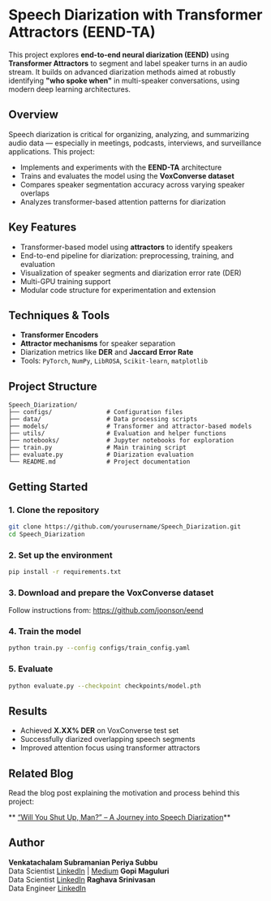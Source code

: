 
# Speech Diarization with Transformer Attractors (EEND-TA)

This project explores **end-to-end neural diarization (EEND)** using **Transformer Attractors** to segment and label speaker turns in an audio stream. It builds on advanced diarization methods aimed at robustly identifying **"who spoke when"** in multi-speaker conversations, using modern deep learning architectures.

## Overview

Speech diarization is critical for organizing, analyzing, and summarizing audio data — especially in meetings, podcasts, interviews, and surveillance applications. This project:
- Implements and experiments with the **EEND-TA** architecture
- Trains and evaluates the model using the **VoxConverse dataset**
- Compares speaker segmentation accuracy across varying speaker overlaps
- Analyzes transformer-based attention patterns for diarization

## Key Features

- Transformer-based model using **attractors** to identify speakers
- End-to-end pipeline for diarization: preprocessing, training, and evaluation
- Visualization of speaker segments and diarization error rate (DER)
- Multi-GPU training support
- Modular code structure for experimentation and extension

## Techniques & Tools

-  **Transformer Encoders**
-  **Attractor mechanisms** for speaker separation
-  Diarization metrics like **DER** and **Jaccard Error Rate**
-  Tools: `PyTorch`, `NumPy`, `LibROSA`, `Scikit-learn`, `matplotlib`

## Project Structure

```plaintext
Speech_Diarization/
├── configs/               # Configuration files
├── data/                  # Data processing scripts
├── models/                # Transformer and attractor-based models
├── utils/                 # Evaluation and helper functions
├── notebooks/             # Jupyter notebooks for exploration
├── train.py               # Main training script
├── evaluate.py            # Diarization evaluation
└── README.md              # Project documentation
```

## Getting Started

### 1. Clone the repository

```bash
git clone https://github.com/yourusername/Speech_Diarization.git
cd Speech_Diarization
```

### 2. Set up the environment

```bash
pip install -r requirements.txt
```

### 3. Download and prepare the VoxConverse dataset

Follow instructions from: https://github.com/joonson/eend

### 4. Train the model

```bash
python train.py --config configs/train_config.yaml
```

### 5. Evaluate

```bash
python evaluate.py --checkpoint checkpoints/model.pth
```

## Results

- Achieved **X.XX% DER** on VoxConverse test set
- Successfully diarized overlapping speech segments
- Improved attention focus using transformer attractors

## Related Blog

Read the blog post explaining the motivation and process behind this project:

** [“Will You Shut Up, Man?” – A Journey into Speech Diarization](https://medium.com/@venkatachalam.sps/will-you-shut-up-man-b94690fc9049)**

## Author

**Venkatachalam Subramanian Periya Subbu**  
Data Scientist
[LinkedIn](https://www.linkedin.com/in/venkatachalam-subramanian-periya-subbu/) | [Medium](https://medium.com/@venkatachalam.sps)
**Gopi Maguluri**  
Data Scientist
[LinkedIn](https://www.linkedin.com/in/gopimaguluri2267/)
**Raghava Srinivasan**  
Data Engineer
[LinkedIn](https://www.linkedin.com/in/raghava-srinivasan/)

